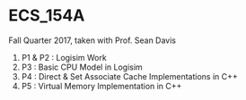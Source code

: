 # ECS_154A
Fall Quarter 2017, taken with Prof. Sean Davis 
1. P1 & P2 : Logisim Work 
2. P3      : Basic CPU Model in Logisim 
3. P4      : Direct & Set Associate Cache Implementations in C++ 
4. P5      : Virtual Memory Implementation in C++
